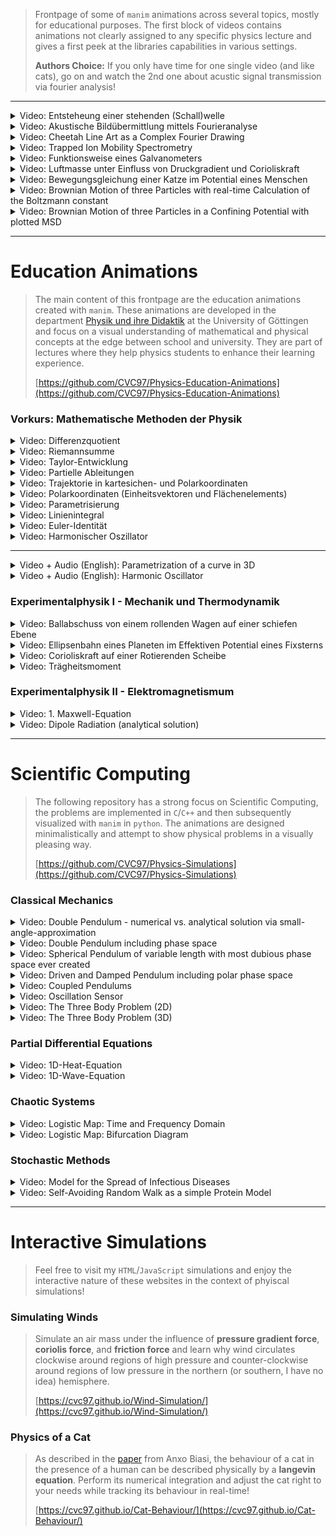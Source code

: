 <link rel="icon" href="index_media/SnowLeopard_icon_trans.ico" />


> Frontpage of some of ``manim`` animations across several topics, mostly for educational purposes.
> The first block of videos contains animations not clearly assigned to any specific physics lecture and gives a first peek at the libraries capabilities in various settings.
>
> **Authors Choice:** If you only have time for one single video (and like cats), go on and watch the 2nd one about acustic signal transmission via fourier analysis!

---

<details>
  <summary>Video: Entsteheung einer stehenden (Schall)welle</summary>
	<div>
		<video controls width="90%" src="index_media/standing_wave_HoG_BLACK.mp4" loop="true"></video>
	</div>
</details>

<details>
  <summary>Video: Akustische Bildübermittlung mittels Fourieranalyse</summary>
	<div>
		<video controls width="90%" src="index_media/snow_leopard_CVC_2x_cut.mp4" loop="true"></video>
	</div>
</details>

<details>
  <summary>Video: Cheetah Line Art as a Complex Fourier Drawing</summary>
	<div>
		<video controls width="90%" src="index_media/cheetah_5000_1100_compressed.mp4" loop="true"></video>
	</div>
</details>

<details>
  <summary>Video: Trapped Ion Mobility Spectrometry</summary>
	<div>
		<video controls width="90%" src="index_media/TIMS.mp4" loop="true"></video>
	</div>
</details>

<details>
  <summary>Video: Funktionsweise eines Galvanometers</summary>
	<div>
		<video controls width="90%" src="index_media/galvanometre_simple.mp4" loop="true"></video>
	</div>
</details>

<details>
  <summary>Video: Luftmasse unter Einfluss von Druckgradient und Corioliskraft</summary>
	<div>
		<video controls width="90%" src="index_media/coriolis_air_F2.mp4" loop="true"></video>
	</div>
</details>

<details>
  <summary>Video: Bewegungsgleichung einer Katze im Potential eines Menschen</summary>
	<div>
		<video controls width="90%" src="index_media/cat_behaviour_QH.mp4" loop="true"></video>
	</div>
</details>

<details>
  <summary>Video: Brownian Motion of three Particles with real-time Calculation of the Boltzmann constant</summary>
	<div>
		<video controls width="90%" src="index_media/Brownian_Motion.mp4" loop="true"></video>
	</div>
</details>

<details>
  <summary>Video: Brownian Motion of three Particles in a Confining Potential with plotted MSD</summary>
	<div>
		<video controls width="90%" src="index_media/Brownian_Motion_Potential.mp4" loop="true"></video>
	</div>
</details>

---

# Education Animations

<!-- possibly sounds OTT, possibly fix this -->
> The main content of this frontpage are the education animations created with ``manim``. These animations are developed in the department [Physik und ihre Didaktik](https://www.uni-goettingen.de/de/110922.html)  at the University of Göttingen and focus on a visual understanding of mathematical and physical concepts at the edge between school 
> and university. They are part of lectures where they help physics students to enhance their learning experience.
>
> [https://github.com/CVC97/Physics-Education-Animations](https://github.com/CVC97/Physics-Education-Animations)


### Vorkurs: Mathematische Methoden der Physik

<details>
  <summary>Video: Differenzquotient </summary>
	<div>
		<video controls width="90%" src="index_media/differentiation_index.mp4" loop="true"></video>
	</div>
</details>

<details>
  <summary>Video: Riemannsumme </summary>
	<div>
		<video controls width="90%" src="index_media/integration_index.mp4" loop="true"></video>
	</div>
</details>

<details>
  <summary>Video: Taylor-Entwicklung </summary>
	<div>
		<video controls width="90%" src="index_media/taylor_index.mp4" loop="true"></video>
	</div>
</details>

<details>
  <summary>Video: Partielle Ableitungen </summary>
	<div>
		<video controls width="90%" src="index_media/partial_F2.mp4" loop="true"></video>
	</div>
</details>

<details>
  <summary>Video: Trajektorie in kartesichen- und Polarkoordinaten</summary>
	<div>
		<video controls width="90%" src="index_media/trajectory_HD60.mp4" loop="true"></video>
	</div>
</details>

<details>
  <summary>Video: Polarkoordinaten (Einheitsvektoren und Flächenelements)</summary>
	<div>
		<video controls width="90%" src="index_media/plane_polar_coordinates_index.mp4" loop="true"></video>
	</div>
</details>

<details>
  <summary>Video: Parametrisierung</summary>
	<div>
		<video controls width="90%" src="index_media/parametrization_GER.mp4" loop="true"></video>
	</div>
</details>

<details>
  <summary>Video: Linienintegral</summary>
	<div>
		<video controls width="90%" src="index_media/line_integration_F3.mp4" loop="true"></video>
	</div>
</details>

<details>
  <summary>Video: Euler-Identität</summary>
	<div>
		<video controls width="90%" src="index_media/euler_identity_index.mp4" loop="true"></video>
	</div>
</details>

<details>
  <summary>Video: Harmonischer Oszillator</summary>
	<div>
		<video controls width="90%" src="index_media/harmonic_oscillator_GER_short.mp4" loop="true"></video>
	</div>
</details>

---

<details>
  <summary>Video + Audio (English): Parametrization of a curve in 3D</summary>
	<div>
		<video controls width="90%" src="index_media/parametrization_ENG_F1.mp4" loop="true"></video>
	</div>
</details>

<details>
  <summary>Video + Audio (English): Harmonic Oscillator</summary>
	<div>
		<video controls width="90%" src="index_media/harmonic_oscillator_ENG_F3.mp4" loop="true"></video>
	</div>
</details>


### Experimentalphysik I - Mechanik und Thermodynamik


<details>
  <summary>Video: Ballabschuss von einem rollenden Wagen auf einer schiefen Ebene</summary>
	<div>
		<video controls width="90%" src="index_media/inclined_plane_FULL_1.mp4" loop="true"></video>
	</div>
</details>


<details>
  <summary>Video: Ellipsenbahn eines Planeten im Effektiven Potential eines Fixsterns</summary>
	<div>
		<video controls width="90%" src="index_media/effective_potential_index.mp4" loop="true"></video>
	</div>
</details>

<details>
  <summary>Video: Corioliskraft auf einer Rotierenden Scheibe</summary>
	<div>
		<video controls width="90%" src="index_media/coriolis_simple_index.mp4" loop="true"></video>
	</div>
</details>

<details>
  <summary>Video: Trägheitsmoment</summary>
	<div>
		<video controls width="90%" src="index_media/MOI_4K.mp4" loop="true"></video>
	</div>
</details>


### Experimentalphysik II - Elektromagnetismum

<details>
  <summary>Video: 1. Maxwell-Equation</summary>
	<div>
		<video controls width="90%" src="index_media/gauss_law_F1.mp4" loop="true"></video>
	</div>
</details>

<details>
  <summary>Video: Dipole Radiation (analytical solution)</summary>
	<div>
		<video controls width="90%" src="index_media/dipole_radiation_length_func.mp4" loop="true"></video>
	</div>
</details>

---

<!-- ### *to-be-done*

- *Perle auf rotierendem Drahtring*
- *Zwangskraft: kleine Kugel rollt große herunter*
- *QM Animations for CWR*

- *Maxwell-Verschiebungsstrom*
- *Nebelkammer*

---  -->

# Scientific Computing

> The following repository has a strong focus on Scientific Computing, the problems are implemented in ``C``/``C++`` and then subsequently visualized with ``manim`` in ``python``. The animations are designed 
> minimalistically and attempt to show physical problems in a visually pleasing way.
>
> [https://github.com/CVC97/Physics-Simulations](https://github.com/CVC97/Physics-Simulations)


### Classical Mechanics

<details>
  <summary>Video: Double Pendulum - numerical vs. analytical solution via small-angle-approximation</summary>
	<div>
		<video controls width="90%" src="index_media/double_pendulum_scene.mp4" loop="true"></video>
	</div>
</details>

<details>
  <summary>Video: Double Pendulum including phase space </summary>
	<div>
		<video controls width="90%" src="index_media/double_pendulum_ps1_scene.mp4" loop="true"></video>
	</div>
</details>

<details>
  <summary>Video: Spherical Pendulum of variable length with most dubious phase space ever created </summary>
	<div>
		<video controls width="90%" src="index_media/spherical_pendulum_scene.mp4" loop="true"></video>
	</div>
</details>

<details>
  <summary>Video: Driven and Damped Pendulum including polar phase space </summary>
	<div>
		<video controls width="90%" src="index_media/driven_damped_pendulum_2_1_scene.mp4" loop="true"></video>
	</div>
</details>

<details>
  <summary>Video: Coupled Pendulums</summary>
	<div>
		<video controls width="90%" src="index_media/pendulums_scene.mp4" loop="true"></video>
	</div>
</details>

<details>
  <summary>Video: Oscillation Sensor</summary>
	<div>
		<video controls width="90%" src="index_media/oscillation_sensor_scene.mp4" loop="true"></video>
	</div>
</details>

<details>
  <summary>Video: The Three Body Problem (2D)</summary>
	<div>
		<video controls width="90%" src="index_media/three_body_problem_scene.mp4" loop="true"></video>
	</div>
</details>

<details>
  <summary>Video: The Three Body Problem (3D)</summary>
	<div>
		<video controls width="90%" src="index_media/TBP_main_3D_30s.mp4" loop="true"></video>
	</div>
</details>



### Partial Differential Equations

<details>
  <summary>Video: 1D-Heat-Equation</summary>
	<div>
		<video controls width="90%" src="index_media/heat_equation_scene.mp4" loop="true"></video>
	</div>
</details>

<details>
  <summary>Video: 1D-Wave-Equation</summary>
	<div>
		<video controls width="90%" src="index_media/tsunami_scene.mp4" loop="true"></video>
	</div>
</details>



### Chaotic Systems

<details>
  <summary>Video: Logistic Map: Time and Frequency Domain</summary>
	<div>
		<video controls width="90%" src="index_media/nonlinear_map_scene.mp4" loop="true"></video>
	</div>
</details>

<details>
  <summary>Video: Logistic Map: Bifurcation Diagram</summary>
	<div>
		<video controls width="90%" src="index_media/bifurcation_scene.mp4" loop="true"></video>
	</div>
</details>


### Stochastic Methods

<details>
  <summary>Video: Model for the Spread of Infectious Diseases</summary>
	<div>
		<video controls width="90%" src="index_media/cellular_automaton_scene.mp4" loop="true"></video>
	</div>
</details>

<details>
  <summary>Video: Self-Avoiding Random Walk as a simple Protein Model</summary>
	<div>
		<video controls width="90%" src="index_media/self_avoiding_random_walk_low_energy_scene.mp4" loop="true"></video>
	</div>
</details>

<!-- <div>Logo erstellt mit <a href="https://www.designevo.com/de/" title="Kostenloser Online-Logo-Editor">DesignEvo</a></div> -->

---

# Interactive Simulations

> Feel free to visit my ``HTML``/``JavaScript`` simulations and enjoy the interactive nature of these websites in the context of phyiscal simulations!

### Simulating Winds

> Simulate an air mass under the influence of **pressure gradient force**, **coriolis force**, and **friction force** and learn 
> why wind circulates clockwise around regions of high pressure and counter-clockwise around regions of low pressure in the northern (or southern, I have no idea) hemisphere.
>
> [https://cvc97.github.io/Wind-Simulation/](https://cvc97.github.io/Wind-Simulation/)


### Physics of a Cat

> As described in the [paper](https://arxiv.org/pdf/2409.05400) from Anxo Biasi, the behaviour of a cat in the presence of a human can be described physically by a 
> **langevin equation**. Perform its numerical integration and adjust the cat right to your needs while tracking its behaviour in real-time!
>
> [https://cvc97.github.io/Cat-Behaviour/](https://cvc97.github.io/Cat-Behaviour/)
